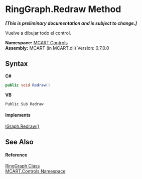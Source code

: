 # RingGraph.Redraw Method 
 _**\[This is preliminary documentation and is subject to change.\]**_

Vuelve a dibujar todo el control.

**Namespace:**&nbsp;<a href="1c9d7a8e-81d4-838a-f87d-7379b253b6ce">MCART.Controls</a><br />**Assembly:**&nbsp;MCART (in MCART.dll) Version: 0.7.0.0

## Syntax

**C#**<br />
``` C#
public void Redraw()
```

**VB**<br />
``` VB
Public Sub Redraw
```


#### Implements
<a href="17085088-f437-3d9c-7ca3-08f41a0514f4">IGraph.Redraw()</a><br />

## See Also


#### Reference
<a href="e4fc8893-df93-9e74-ea6c-e6a53821be41">RingGraph Class</a><br /><a href="1c9d7a8e-81d4-838a-f87d-7379b253b6ce">MCART.Controls Namespace</a><br />